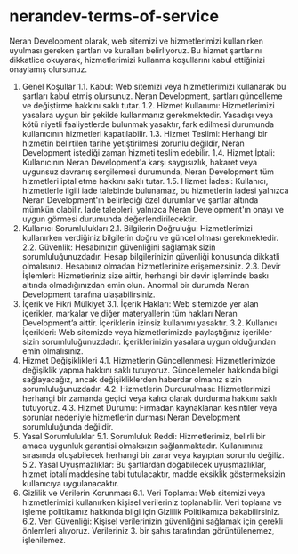 # nerandev-terms-of-service
Neran Development olarak, web sitemizi ve hizmetlerimizi kullanırken uyulması gereken şartları ve kuralları belirliyoruz. Bu hizmet şartlarını dikkatlice okuyarak, hizmetlerimizi kullanma koşullarını kabul ettiğinizi onaylamış olursunuz.

1. Genel Koşullar
1.1. Kabul: Web sitemizi veya hizmetlerimizi kullanarak bu şartları kabul etmiş olursunuz. Neran Development, şartları güncelleme ve değiştirme hakkını saklı tutar.
1.2. Hizmet Kullanımı: Hizmetlerimizi yasalara uygun bir şekilde kullanmanız gerekmektedir. Yasadışı veya kötü niyetli faaliyetlerde bulunmak yasaktır, fark edilmesi durumunda kullanıcının hizmetleri kapatılabilir.
1.3. Hizmet Teslimi: Herhangi bir hizmetin belirtilen tarihe yetiştirilmesi zorunlu değildir, Neran Development istediği zaman hizmeti teslim edebilir.
1.4. Hizmet İptali: Kullanıcının Neran Development'a karşı saygısızlık, hakaret veya uygunsuz davranış sergilemesi durumunda, Neran Development tüm hizmetleri iptal etme hakkını saklı tutar.
1.5. Hizmet İadesi: Kullanıcı, hizmetlerle ilgili iade talebinde bulunamaz, bu hizmetlerin iadesi yalnızca Neran Development'ın belirlediği özel durumlar ve şartlar altında mümkün olabilir. İade talepleri, yalnızca Neran Development'ın onayı ve uygun görmesi durumunda değerlendirilecektir.
2. Kullanıcı Sorumlulukları
2.1. Bilgilerin Doğruluğu: Hizmetlerimizi kullanırken verdiğiniz bilgilerin doğru ve güncel olması gerekmektedir.
2.2. Güvenlik: Hesabınızın güvenliğini sağlamak sizin sorumluluğunuzdadır. Hesap bilgilerinizin güvenliği konusunda dikkatli olmalısınız. Hesabınız olmadan hizmetlerinize erişemezsiniz.
2.3. Devir İşlemleri: Hizmetleriniz size aittir, herhangi bir devir işleminde baskı altında olmadığınızdan emin olun. Anormal bir durumda Neran Development tarafına ulaşabilirsiniz.
3. İçerik ve Fikri Mülkiyet
3.1. İçerik Hakları: Web sitemizde yer alan içerikler, markalar ve diğer materyallerin tüm hakları Neran Development’a aittir. İçeriklerin izinsiz kullanımı yasaktır.
3.2. Kullanıcı İçerikleri: Web sitemizde veya hizmetlerimizde paylaştığınız içerikler sizin sorumluluğunuzdadır. İçeriklerinizin yasalara uygun olduğundan emin olmalısınız.
4. Hizmet Değişiklikleri
4.1. Hizmetlerin Güncellenmesi: Hizmetlerimizde değişiklik yapma hakkını saklı tutuyoruz. Güncellemeler hakkında bilgi sağlayacağız, ancak değişikliklerden haberdar olmanız sizin sorumluluğunuzdadır.
4.2. Hizmetlerin Durdurulması: Hizmetlerimizi herhangi bir zamanda geçici veya kalıcı olarak durdurma hakkını saklı tutuyoruz.
4.3. Hizmet Durumu: Firmadan kaynaklanan kesintiler veya sorunlar nedeniyle hizmetlerin durması Neran Development sorumluluğunda değildir.
5. Yasal Sorumluluklar
5.1. Sorumluluk Reddi: Hizmetlerimiz, belirli bir amaca uygunluk garantisi olmaksızın sağlanmaktadır. Kullanımınız sırasında oluşabilecek herhangi bir zarar veya kayıptan sorumlu değiliz.
5.2. Yasal Uyuşmazlıklar: Bu şartlardan doğabilecek uyuşmazlıklar, hizmet iptali maddesine tabi tutulacaktır, madde eksiklik göstermeksizin kullanıcıya uygulanacaktır.
6. Gizlilik ve Verilerin Korunması
6.1. Veri Toplama: Web sitemizi veya hizmetlerimizi kullanırken kişisel verileriniz toplanabilir. Veri toplama ve işleme politikamız hakkında bilgi için Gizlilik Politikamıza bakabilirsiniz.
6.2. Veri Güvenliği: Kişisel verilerinizin güvenliğini sağlamak için gerekli önlemleri alıyoruz. Verileriniz 3. bir şahıs tarafından görüntülenemez, işlenilemez.
